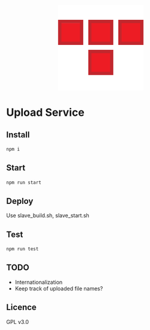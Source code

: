 <p align="center">
  <a href="https://talaikis.com/">
    <img alt="Talaikis Ltd." src="https://github.com/TalaikisInc/talaikis.com_react/blob/master/media/logo.png" width="228">
  </a>
</p>

# Upload Service

## Install

```bash
npm i
```

## Start

```bash
npm run start
```

## Deploy

Use slave_build.sh, slave_start.sh

## Test

```bash
npm run test
```

## TODO

* Internationalization
* Keep track of uploaded file names?

## Licence

GPL v3.0
